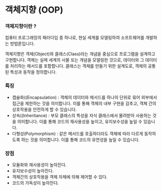 # 객체지향 (OOP)

### 객체지향이란 ?

컴퓨터 프로그래밍의 패러다임 중 하나로, 현실 세계를 모델링하여 소프트웨어를 개발하는 방법론입니다.

객체지향은 객체(Object)와 클래스(Class)라는 개념을 중심으로 프로그램을 설계하고 구현합니다. 객체는 실제 세계의 사물 또는 개념을 모델링한 것으로, 데이터와 그 데이터를 처리하는 메서드를 포함합니다. 클래스는 객체를 만들기 위한 설계도로, 객체의 공통된 특성과 동작을 정의합니다.

### 특징

* 캡슐화((Encapsulation) : 객체의 데이터와 메서드를 하나의 단위로 묶어 외부에서 접근을 제한하는 것을 의미합니다. 이를 통해 객체의 내부 구현을 감추고, 객체 간의 상호작용을 안전하게 할 수 있습니다.
* 상속((Inheritance) : 부모 클래스의 특성을 자식 클래스에서 물려받아 사용하는 것을 의미합니다. 이를 통해 코드의 재사용성을 높이고, 유지보수성을 높일 수 있습니다.
* 다형성(Polymorphism) : 같은 메서드를 호출하더라도 객체에 따라 다르게 동작하도록 하는 것을 의미합니다. 이를 통해 코드의 유연성을 높일 수 있습니다.

### 장점

* 모듈화와 재사용성이 높아진다.
* 유지보수성이 높아진다.
* 객체간의 상호작용을 객체 자체에 의해 제어할 수 있다.
* 코드의 가독성이 높아진다.
